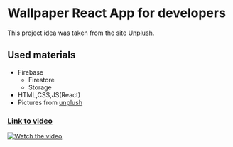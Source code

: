 # Wallpaper React App for developers

This project idea was taken from the site [Unplush](https://unsplash.com/).

## Used materials
* Firebase
    * Firestore
    * Storage
* HTML,CSS,JS(React)
* Pictures from [unplush](https://unsplash.com/)      
### [Link to video](https://www.youtube.com/watch?v=M1jtgSYxtQY)
[![Watch the video](https://i.imgur.com/vKb2F1B.png)](https://www.youtube.com/watch?v=M1jtgSYxtQY)
